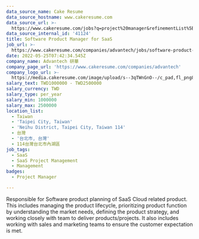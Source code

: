 ```yaml
---
data_source_name: Cake Resume
data_source_hostname: www.cakeresume.com
data_source_url: >-
  https://www.cakeresume.com/jobs?q=project%20manager&refinementList%5Blang_name%5D%5B0%5D=English&refinementList%5Bsalary_type%5D=per_year&range%5Bsalary_range%5D%5Bmin%5D=1000000&page=2
data_source_internal_id: '41124'
title: Software Product Manager for SaaS
job_url: >-
  https://www.cakeresume.com/companies/advantech/jobs/software-product-manager-for-saas
date: 2022-05-25T07:42:34.545Z
company_name: Advantech 研華
company_page_url: 'https://www.cakeresume.com/companies/advantech'
company_logo_url: >-
  https://media.cakeresume.com/image/upload/s--3qTWnGnO--/c_pad,fl_png8,h_200,w_200/v1643360279/yupj58zxpza7gabhhfyz.png
salary_text: TWD1000000 - TWD2500000
salary_currency: TWD
salary_type: per_year
salary_min: 1000000
salary_max: 2500000
location_list:
  - Taiwan
  - 'Taipei City, Taiwan'
  - 'Neihu District, Taipei City, Taiwan 114'
  - 台灣
  - '台北市, 台灣'
  - 114台灣台北市內湖區
job_tags:
  - SaaS
  - SaaS Project Management
  - Management
badges:
  - Project Manager

---
```


Responsible for Software product planning of SaaS Cloud related product. This includes managing the product lifecycle, prioritizing product function by understanding the market needs, defining the product strategy, and working closely with team to deliver products/projects. It also includes working with sales and marketing teams to ensure the customer expectation is met.